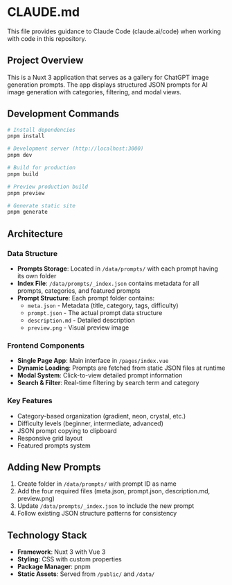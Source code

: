 # CLAUDE.md

This file provides guidance to Claude Code (claude.ai/code) when working with code in this repository.

## Project Overview

This is a Nuxt 3 application that serves as a gallery for ChatGPT image generation prompts. The app displays structured JSON prompts for AI image generation with categories, filtering, and modal views.

## Development Commands

```bash
# Install dependencies
pnpm install

# Development server (http://localhost:3000)
pnpm dev

# Build for production
pnpm build

# Preview production build
pnpm preview

# Generate static site
pnpm generate
```

## Architecture

### Data Structure
- **Prompts Storage**: Located in `/data/prompts/` with each prompt having its own folder
- **Index File**: `/data/prompts/_index.json` contains metadata for all prompts, categories, and featured prompts
- **Prompt Structure**: Each prompt folder contains:
  - `meta.json` - Metadata (title, category, tags, difficulty)
  - `prompt.json` - The actual prompt data structure
  - `description.md` - Detailed description
  - `preview.png` - Visual preview image

### Frontend Components
- **Single Page App**: Main interface in `/pages/index.vue`
- **Dynamic Loading**: Prompts are fetched from static JSON files at runtime
- **Modal System**: Click-to-view detailed prompt information
- **Search & Filter**: Real-time filtering by search term and category

### Key Features
- Category-based organization (gradient, neon, crystal, etc.)
- Difficulty levels (beginner, intermediate, advanced)
- JSON prompt copying to clipboard
- Responsive grid layout
- Featured prompts system

## Adding New Prompts

1. Create folder in `/data/prompts/` with prompt ID as name
2. Add the four required files (meta.json, prompt.json, description.md, preview.png)
3. Update `/data/prompts/_index.json` to include the new prompt
4. Follow existing JSON structure patterns for consistency

## Technology Stack

- **Framework**: Nuxt 3 with Vue 3
- **Styling**: CSS with custom properties
- **Package Manager**: pnpm
- **Static Assets**: Served from `/public/` and `/data/`